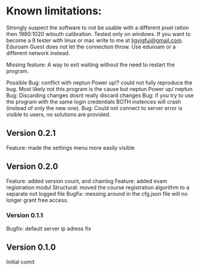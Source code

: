 # Known limitations:

Strongly suspect the software to not be usable with a different pixel ration then 1980:1020 witouth calibration.
Tested only on windows. If you want to become a ß tester with linux or mac write to me at ligvigfui@gmail.com.
Eduroam Guest does not let the connection throw. Use eduroam or a different network instead.

Missing feature: A way to exit waiting without the need to restart the program.

Possible Bug: conflict with neptun Power up!? could not fully reproduce the bug. Most likely not this program is the cause but neptun Power up/ neptun.
Bug: Discarding changes dosnt really discard changes
Bug: if you try to use the program with the same login credentials BOTH instences will crash (instead of only the new one).
Bug: Could not connect to server error is visible to users, no solutions are provided.

## Version 0.2.1

Feature: made the settings menu more easily visible

## Version 0.2.0

Feature: added version count, and chainlog
Feature: added exam registration modul
Structural: moved the course registration algorithm to a separate not logged file
Bugfix: messing around in the cfg.json file will no longer grant free access.

### Version 0.1.1

Bugfix: default server ip adress fix

## Version 0.1.0

Initial comit